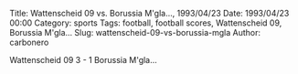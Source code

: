 Title: Wattenscheid 09 vs. Borussia M'gla…, 1993/04/23
Date: 1993/04/23 00:00
Category: sports
Tags: football, football scores, Wattenscheid 09, Borussia M'gla…
Slug: wattenscheid-09-vs-borussia-mgla
Author: carbonero


Wattenscheid 09 3 - 1 Borussia M'gla…
